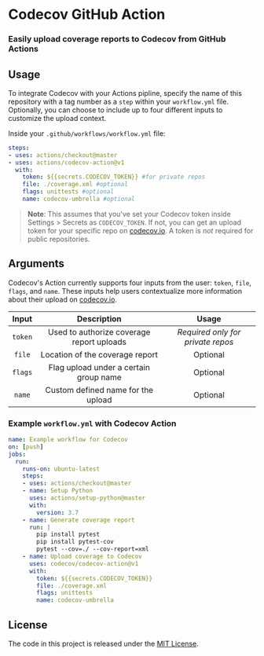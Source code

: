 <!-- 
Codecov @codecov 
Ibrahim Ali @ibrahim0814
 -->

# Codecov GitHub Action
### Easily upload coverage reports to Codecov from GitHub Actions 

## Usage

To integrate Codecov with your Actions pipline, specify the name of this repository with a tag number as a `step` within your `workflow.yml` file. Optionally, you can choose to include up to four different inputs to customize the upload context.

Inside your `.github/workflows/workflow.yml` file:

```yaml
steps:
- uses: actions/checkout@master
- uses: actions/codecov-action@v1
  with:
    token: ${{secrets.CODECOV_TOKEN}} #for private repos
    file: ./coverage.xml #optional
    flags: unittests #optional
    name: codecov-umbrella #optional
```
>**Note**: This assumes that you've set your Codecov token inside Settings > Secrets as `CODECOV_TOKEN`. If not, you can get an upload token for your specific repo on [codecov.io](https://www.codecov.io). A token is *not* required for public repositories. 

## Arguments

Codecov's Action currently supports four inputs from the user: `token`, `file`, `flags`, and `name`.  These inputs  help users contextualize more information about their upload on [codecov.io](https://www.codecov.io). 

| Input  | Description | Usage |
| :---:     |     :---:   |    :---:   |
| `token`  | Used to authorize coverage report uploads  | *Required only for private repos* |
| `file`  | Location of the coverage report | Optional
| `flags`  | Flag upload under a certain group name | Optional
| `name`  | Custom defined name for the upload | Optional

### Example `workflow.yml` with Codecov Action

```yaml
name: Example workflow for Codecov
on: [push]
jobs:
  run:
    runs-on: ubuntu-latest
    steps:
    - uses: actions/checkout@master
    - name: Setup Python  
      uses: actions/setup-python@master
      with:
        version: 3.7
    - name: Generate coverage report
      run: |
        pip install pytest
        pip install pytest-cov
        pytest --cov=./ --cov-report=xml
    - name: Upload coverage to Codecov  
      uses: codecov/codecov-action@v1
      with:
        token: ${{secrets.CODECOV_TOKEN}}
        file: ./coverage.xml
        flags: unittests
        name: codecov-umbrella 
```

## License 

The code in this project is released under the [MIT License](LICENSE).
